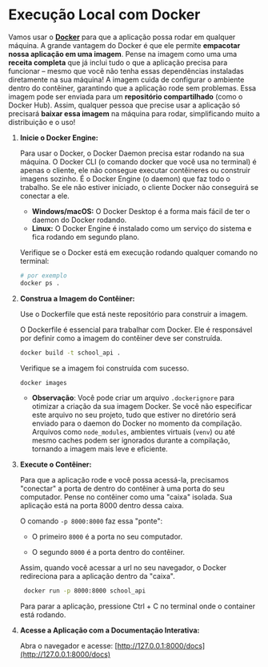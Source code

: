# Execução Local com Docker

Vamos usar o **[Docker](https://www.alura.com.br/artigos/comecando-com-docker?srsltid=AfmBOorVIPa1fr58GKb_bnSJjPM6xNu78YNvXmS4T-GbavXH2YhCJXKK)** para que a aplicação possa rodar em qualquer máquina. A grande vantagem do Docker é que ele permite **empacotar nossa aplicação em uma imagem**. Pense na imagem como uma uma **receita completa** que já inclui tudo o que a aplicação precisa para funcionar – mesmo que você não tenha essas dependências instaladas diretamente na sua máquina! A imagem cuida de configurar o ambiente dentro do contêiner, garantindo que a aplicação rode sem problemas. Essa imagem pode ser enviada para um **repositório compartilhado** (como o Docker Hub). Assim, qualquer pessoa que precise usar a aplicação só precisará **baixar essa imagem** na máquina para rodar, simplificando muito a distribuição e o uso!

1. **Inicie o Docker Engine:**

   Para usar o Docker, o Docker Daemon precisa estar rodando na sua máquina. O Docker CLI (o comando docker que você usa no terminal) é apenas o cliente, ele não consegue executar contêineres ou construir           imagens sozinho. É o Docker Engine (o daemon) que faz todo o trabalho. Se ele não estiver iniciado, o cliente Docker não conseguirá se conectar a ele.

   - **Windows/macOS:** O Docker Desktop é a forma mais fácil de ter o daemon do Docker rodando.
   - **Linux:** O Docker Engine é instalado como um serviço do sistema e fica rodando em segundo plano.

   Verifique se o Docker está em execução rodando qualquer comando no terminal:

    ```sh
    # por exemplo
    docker ps .
    ```
2. **Construa a Imagem do Contêiner:**

   Use o Dockerfile que está neste repositório para construir a imagem.

   O Dockerfile é essencial para trabalhar com Docker. Ele é responsável por definir como a imagem do contêiner deve ser construída.

    ```sh
    docker build -t school_api .
    ```

   Verifique se a imagem foi construída com sucesso.

    ```sh
    docker images
    ```

    - **Observação**: Você pode criar um arquivo `.dockerignore` para otimizar a criação da sua imagem Docker. Se você não especificar este arquivo no seu               projeto, tudo que estiver no diretório           será enviado para o daemon do Docker no momento da compilação. Arquivos como `node_modules`, ambientes virtuais             (`venv`) ou até mesmo caches podem ser ignorados durante a compilação, tornando a       imagem mais leve e eficiente.

3. **Execute o Contêiner:**

   Para que a aplicação rode e você possa acessá-la, precisamos "conectar" a porta de dentro do contêiner à uma porta do seu computador. Pense no contêiner como uma "caixa" isolada. Sua aplicação está na            porta 8000 dentro dessa caixa.

   O comando `-p 8000:8000` faz essa "ponte":

   - O primeiro `8000` é a porta no seu computador.

   - O segundo `8000` é a porta dentro do contêiner.

   Assim, quando você acessar a url no seu navegador, o Docker redireciona para a aplicação dentro da "caixa".

   ```sh
    docker run -p 8000:8000 school_api
   ```

   Para parar a aplicação, pressione Ctrl + C no terminal onde o container está rodando.

5. **Acesse a Aplicação com a Documentação Interativa:**

   Abra o navegador e acesse: [http://127.0.0.1:8000/docs](http://127.0.0.1:8000/docs)
   

